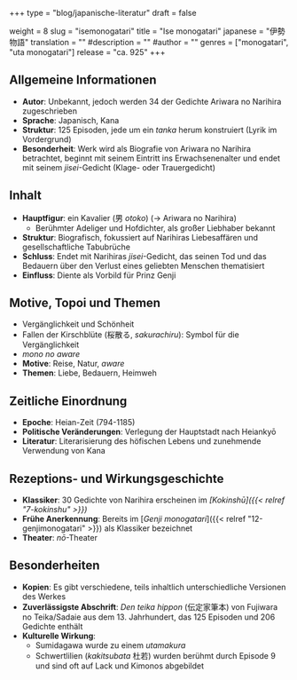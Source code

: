 +++
type = "blog/japanische-literatur"
draft = false

weight = 8
slug = "isemonogatari"
title = "Ise monogatari"
japanese = "伊勢物語"
translation = ""
#description = ""
#author = ""
genres = ["monogatari", "uta monogatari"]
release = "ca. 925"
+++

## Allgemeine Informationen

- **Autor**: Unbekannt, jedoch werden 34 der Gedichte Ariwara no Narihira zugeschrieben
- **Sprache**: Japanisch, Kana
- **Struktur**: 125 Episoden, jede um ein *tanka* herum konstruiert (Lyrik im Vordergrund)
- **Besonderheit**: Werk wird als Biografie von Ariwara no Narihira betrachtet, beginnt mit seinem Eintritt ins Erwachsenenalter und endet mit seinem *jisei*-Gedicht (Klage- oder Trauergedicht)

## Inhalt

- **Hauptfigur**: ein Kavalier (男 *otoko*) (-> Ariwara no Narihira)
  - Berühmter Adeliger und Hofdichter, als großer Liebhaber bekannt
- **Struktur**: Biografisch, fokussiert auf Narihiras Liebesaffären und gesellschaftliche Tabubrüche
- **Schluss**: Endet mit Narihiras *jisei*-Gedicht, das seinen Tod und das Bedauern über den Verlust eines geliebten Menschen thematisiert
- **Einfluss**: Diente als Vorbild für Prinz Genji

## Motive, Topoi und Themen

- Vergänglichkeit und Schönheit
- Fallen der Kirschblüte (桜散る, *sakurachiru*): Symbol für die Vergänglichkeit
- *mono no aware*
- **Motive**: Reise, Natur, *aware*
- **Themen**: Liebe, Bedauern, Heimweh

## Zeitliche Einordnung

- **Epoche**: Heian-Zeit (794-1185)
- **Politische Veränderungen**: Verlegung der Hauptstadt nach Heiankyō
- **Literatur**: Literarisierung des höfischen Lebens und zunehmende Verwendung von Kana

## Rezeptions- und Wirkungsgeschichte

- **Klassiker**: 30 Gedichte von Narihira erscheinen im *[Kokinshū]({{< relref "7-kokinshu" >}})*
- **Frühe Anerkennung**: Bereits im [*Genji monogatari*]({{< relref "12-genjimonogatari" >}}) als Klassiker bezeichnet
- **Theater**: *nō*-Theater

## Besonderheiten

- **Kopien**: Es gibt verschiedene, teils inhaltlich unterschiedliche Versionen des Werkes
- **Zuverlässigste Abschrift**: *Den teika hippon* (伝定家筆本) von Fujiwara no Teika/Sadaie aus dem 13. Jahrhundert, das 125 Episoden und 206 Gedichte enthält
- **Kulturelle Wirkung**:
  - Sumidagawa wurde zu einem *utamakura*
  - Schwertlilien (*kakitsubata* 杜若) wurden berühmt durch Episode 9 und sind oft auf Lack und Kimonos abgebildet
